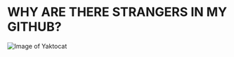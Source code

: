 # WHY ARE THERE STRANGERS IN MY GITHUB?
![Image of Yaktocat](https://octodex.github.com/images/yaktocat.png)

